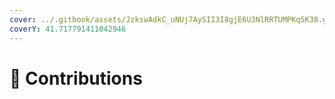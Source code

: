 ```yaml
---
cover: ../.gitbook/assets/JzkswAdkC_uNUj7AySII3I8gjE6U3NlRRTUMPKqSK38.gif
coverY: 41.717791411042946
---
```


# 🍕 Contributions

